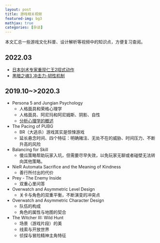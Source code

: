 ```yaml
---
layout: post
title: 游戏相关视频
featured-img: bg3
mathjax: true
categories: [杂谈]
---
```



本文汇总一些游戏文化科普、设计解析等视频中的知识点，方便复习查阅。

<!--more-->

## 2022.03


+ [日本剑术专家重现仁王2招式动作](https://www.bilibili.com/video/BV11q4y1f7k4)
+ [黑暗之魂3 冲击力-韧性机制](https://www.bilibili.com/video/av84266583)


## 2019.10~>2020.3

+ Persona 5 and Jungian Psychology
  + 人格面具和荣格心理学
  + 人格面具、阿尼玛和阿尼姆斯、阴影、自性
  + [分析心理学的概述](https://wiki.mbalib.com/wiki/%E5%88%86%E6%9E%90%E5%BF%83%E7%90%86%E5%AD%A6)
+ The Pacing of PUBG
  + BR（大逃杀）游戏其实是惊悚游戏
  + 延长悬念时间、四个特征：明确赌注、无处不在的威胁、时间压力、不断升高的风险
+ Balancing for Skill
  + 傻瓜策略帮助玩家入坑，但需要尽早失效，以免玩家无聊或者碰壁无法转向其他策略。
+ NieR Automata Sacrifice and the Meaning of Kindness
  + 善行所付出的代价
+ Prey - The Enemy Inside
  + 双重心里问答
+ Overwatch and Asymmetric Level Design
  + 关卡与角色的双重平衡，不断演变的冲突点
+ Overwatch and Asymmetric Character Design
  + 队伍的构成
  + 角色的属性与地图的契合
+ The Witcher III: Wild Hunt
  + 场景（游戏片段）的美
  + 线索与开放世界
  + 侦探与冒险精神主角特征

